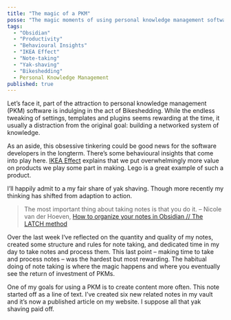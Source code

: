 ```yaml
---
title: "The magic of a PKM"
posse: "The magic moments of using personal knowledge management software like Obsidian."
tags:
  - "Obsidian"
  - "Productivity"
  - "Behavioural Insights"
  - "IKEA Effect"
  - "Note-taking"
  - "Yak-shaving"
  - "Bikeshedding"
  - Personal Knowledge Management
published: true
---
```


Let’s face it, part of the attraction to personal knowledge management (PKM) software is indulging in the act of Bikeshedding. While the endless tweaking of settings, templates and plugins seems rewarding at the time, it usually a distraction from the original goal: building a networked system of knowledge.

As an aside, this obsessive tinkering could be good news for the software developers in the longterm. There’s some behavioural insights that come into play here. [IKEA Effect](https://www.coglode.com/research/ikea-effect) explains that we put overwhelmingly more value on products we play some part in making. Lego is a great example of such a product.

I’ll happily admit to a my fair share of yak shaving. Though more recently my thinking has shifted from adaption to action.

>The most important thing about taking notes is that you do it.
>– Nicole van der Hoeven, [How to organize your notes in Obsidian // The LATCH method](https://youtu.be/vS-b_RUtL1A?si=t3lpblLETryxhgQq)

Over the last week I‘ve reflected on the quantity and quality of my notes, created some structure and rules for note taking, and dedicated time in my day to take notes and process them. This last point – making time to take and process notes – was the hardest but most rewarding. The habitual doing of note taking is where the magic happens and where you eventually see the return of investment of PKMs.

One of my goals for using a PKM is to create content more often. This note started off as a line of text. I’ve created six new related notes in my vault and it’s now a published article on my website. I suppose all that yak shaving paid off.
